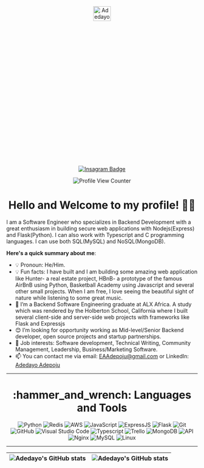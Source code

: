 <div align="center">
  <img src="https://media.licdn.com/dms/image/D4D03AQG6sMeR6-kh_A/profile-displayphoto-shrink_400_400/0/1667249213397?e=1691625600&v=beta&t=KPkeiriDN2MUR0puMy0pPK2HajfXnIoSZH4WiEhbY6A" alt="Adedayo Adepoju" width="30%" height="10%">
</div>
<br/>
<div align="center">
  


  [![Insagram Badge](https://img.shields.io/badge/-@auntyemman-1ca0f1?style=for-the-badge&logo=instagram&logoColor=white&link=https://instagram.com/auntyemman)](https://instagram.com/auntyemman)
</div>
 
<div align="center">
  <img src="https://komarev.com/ghpvc/?username=auntyemman&style=flat-square&color=blue" alt="Profile View Counter"/>
</div>

<h1 align="center">
  Hello and Welcome to my profile! 👋🏾
</h1>

I am a Software Engineer who specializes in Backend Development with a great enthusiasm in building secure web applications with Nodejs(Express) and Flask(Python). I can also work with Typescript and C programming languages. I can use both SQL(MySQL) and NoSQL(MongoDB).

**Here's a quick summary about me**:

- 💡 Pronoun: He/Him.
- 💡 Fun facts: I have built and I am building some amazing web application like Hunter- a real estate project, HBnB- a prototype of the famous AirBnB using Python, Basketball Academy using Javascript and several other small projects. When I am free, I love seeing the beautiful sight of nature while listening to some great music.
- 🌱 I’m a Backend Software Engineering graduate at ALX Africa. A study which was rendered by the Holberton School, California where I built several client-side and server-side web projects with frameworks like Flask and Expressjs  
- 😊 I’m looking for opportunity working as Mid-level/Senior Backend developer, open source projects and startup partnerships.
- 💼 Job interests: Software development, Technical Writing, Community Management, Leadership, Business/Marketing Software.
- 📫 You can contact me via email: EAAdepoju@gmail.com or LinkedIn: [Adedayo Adepoju](https://www.linkedin.com/in/auntyemman)


---

<h1 align="center">
  :hammer_and_wrench: Languages and Tools
</h1>
 
<div align="center">
  
  ![Python](https://img.shields.io/badge/python-3670A0?style=for-the-badge&logo=python&logoColor=ffdd54)
  ![Redis](https://img.shields.io/badge/redis-%23E34F26.svg?style=for-the-badge&logo=redis5&logoColor=white)
  ![AWS](https://img.shields.io/badge/aws-%231572B6.svg?style=for-the-badge&logo=aws&logoColor=white)
  ![JavaScript](https://img.shields.io/badge/javascript-%23323330.svg?style=for-the-badge&logo=javascript&logoColor=%23F7DF1E)
  ![ExpressJS](https://img.shields.io/badge/express-20232A?style=for-the-badge&logo=express&logoColor=61DAFB)
  ![Flask](https://img.shields.io/badge/flask-%23000000.svg?style=for-the-badge&logo=flask&logoColor=white)
  ![Git](https://img.shields.io/badge/git-%23F05033.svg?style=for-the-badge&logo=git&logoColor=white)
  ![GitHub](https://img.shields.io/badge/github-%23121011.svg?style=for-the-badge&logo=github&logoColor=white)
  ![Visual Studio Code](https://img.shields.io/badge/Visual%20Studio%20Code-0078d7.svg?style=for-the-badge&logo=visual-studio-code&logoColor=white)
  ![Typescript](https://img.shields.io/badge/typescript-F7C922?style=for-the-badge&logo=typescript&logoColor=050036)
  ![Trello](https://img.shields.io/badge/Trello-0052CC?style=for-the-badge&logo=trello&logoColor=white)
  ![MongoDB](https://img.shields.io/badge/Mongodb-D83B01?style=for-the-badge&logo=mongodb&logoColor=white)
  ![API](https://img.shields.io/badge/api%20os-000000?style=for-the-badge&logo=api&logoColor=F0F0F0)
  ![Nginx](https://img.shields.io/badge/Windows-0078D6?style=for-the-badge&logo=nginx&logoColor=white)
  ![MySQL](https://img.shields.io/badge/mysql-3DDC84?style=for-the-badge&logo=mysql&logoColor=white)
  ![Linux](https://img.shields.io/badge/Linux-FCC624?style=for-the-badge&logo=linux&logoColor=black)

---

| <img align="center" src="https://github-readme-stats.vercel.app/api?username=auntyemman&show_icons=true&include_all_commits=true&hide_border=true" alt="Adedayo's GitHub stats" /> | <img align="center" src="https://github-readme-stats.vercel.app/api/top-langs/?username=auntyemman&langs_count=8&layout=compact&hide_border=true" alt="Adedayo's GitHub stats" />
| ------------- | ------------- |

